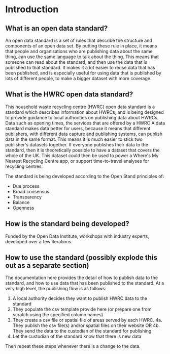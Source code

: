 # Introduction

## What is an open data standard?

An open data standard is a set of rules that describe the structure and components of an open data set. By putting these rule in place, it means that people and organisations who are publishing data about the same thing, can use the same language to talk about the thing. This means that someone can read about the standard, and then use the data that is published to that standard. It makes it a lot easier to reuse data that has been published, and is especially useful for using data that is published by lots of different people, to make a bigger dataset with more coverage.

## What is the HWRC open data standard?

This household waste recycling centre (HWRC) open data standard is a standard which describes information about HWRCs, and is being designed to provide guidance to local authorities on publishing data about HWRCs. Data such as opening times, the services that are offered by a HWRC A data standard makes data better for users, because it means that different publishers, with different data capture and publishing systems, can publish data in the same format. This means it is much easier to stick two publisher's datasets together. If everyone publishes their data to the standard, then it is theoretically possible to have a dataset that covers the whole of the UK. This dataset could then be used to power a Where's My Nearest Recycling Centre app, or support time-to-travel analyses for recycling centres.

The standard is being developed according to the Open Stand principles of:

* Due process
* Broad consensus
* Transparency
* Balance
* Openness

## How is the standard being developed?

Funded by the Open Data Institute, workshops with industry experts, developed over a few iterations.

## How to use the standard (possibly explode this out as a separate section)

The documentation here provides the detail of how to publish data to the standard, and how to use data that has been published to the standard. At a very high level, the publishing flow is as follows:

1. A local authority decides they want to publish HWRC data to the standard
2. They populate the csv template provide here (or prepare one from scratch using the specified column names)
3. They create a csv file or spatial file of areas served by each HWRC.
4a. They publish the csv file(s) and/or spatial files on their website OR
4b. They send the data to the custodian of the standard for publishing
5. Let the custodian of the standard know that there is new data

Then repeat these steps whenever there is a change to the data.